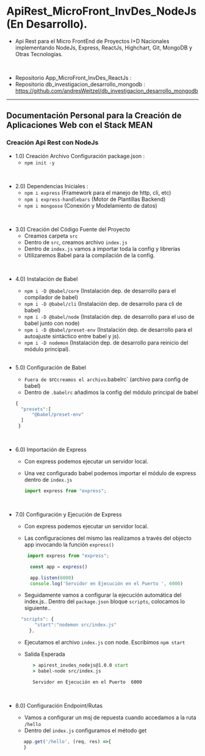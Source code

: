 # ApiRest_MicroFront_InvDes_NodeJs (En Desarrollo).

* Api Rest para el Micro FrontEnd de Proyectos I+D Nacionales implementando NodeJs, Express, ReactJs, Highchart, Git, MongoDB y Otras Tecnologías.

</br>

* Repositorio App_MicroFront_InvDes_ReactJs : 
* Repositorio db_investigacion_desarrollo_mongodb : https://github.com/andresWeitzel/db_investigacion_desarrollo_mongodb


<hr>

## Documentación Personal para la Creación de Aplicaciones Web con el Stack MEAN
### Creación Api Rest con NodeJs 

* 1.0) Creación Archivo Configuración package.json :
  * `npm init -y`

 </br> 
 
* 2.0) Dependencias Iniciales : 
  * `npm i express` (Framework para el manejo de http, cli, etc)
  * `npm i express-handlebars` (Motor de Plantillas Backend)
  * `npm i mongoose` (Conexión y Modelamiento de datos)
  
</br>  

* 3.0) Creación del Código Fuente del Proyecto
  * Creamos carpeta `src`
  * Dentro de `src`, creamos archivo `index.js`
  * Dentro de `index.js` vamos a importar toda la config y librerías
  * Utilizaremos Babel para la compilación de la config.

</br> 

* 4.0) Instalación de Babel
  * `npm i -D @babel/core` (Instalación dep. de desarrollo para el compilador de babel)
  * `npm i -D @babel/cli` (Instalación dep. de desarrollo para cli de babel)
  * `npm i -D @babel/node` (Instalación dep. de desarrollo para el uso de babel junto con node)
  * `npm i -D @babel/preset-env` (Instalación dep. de desarrollo para el autoajuste sintáctico entre babel y js).
  * `npm i -D nodemon` (Instalación dep. de desarrollo para reinicio del módulo principal).
 
  </br>
 
 * 5.0) Configuración de Babel
   * `Fuera de `src` creamos el archivo `.babelrc` (archivo para config de babel)
   *  Dentro de `.babelrc` añadimos la config del módulo principal de babel

    ```js
    {
      "presets":[
          "@babel/preset-env"
      ]
     }
    ```
   </br>
 
  * 6.0) Importación de Express
    * Con express podemos ejecutar un servidor local. 
    * Una vez configurado babel podemos importar el módulo de express dentro de `index.js`
    
      ```js
      import express from "express";
      ```
      
     </br>
     
   * 7.0) Configuración y Ejecución de Express
     * Con express podemos ejecutar un servidor local. 
     * Las configuraciones del mismo las realizamos a través del objecto app invocando la función `express()`

       ```js
        import express from "express";

         const app = express()

         app.listen(6000)
         console.log('Servidor en Ejecución en el Puerto ', 6000)
       ```
      * Seguidamente vamos a configurar la ejecución automática del index.js.. Dentro del `package.json` bloque `scripts`, colocamos lo siguiente..
       
       ```js
         "scripts": {
              "start":"nodemon src/index.js"
            },
        ```
      * Ejecutamos el archivo `index.js` con node. Escribimos `npm start`
      * Salida Esperada
        
        ```cmd
           > apirest_invdes_nodejs@1.0.0 start
           > babel-node src/index.js

           Servidor en Ejecución en el Puerto  6000
        ```
        
   </br>  
    
   * 8.0) Configuración Endpoint/Rutas 
       * Vamos a configurar un msj de repuesta cuando accedamos a la ruta `/hello`
       * Dentro del `index.js` configuramos el método get
        
        ```js
           app.get('/hello', (req, res) =>{
           }
        ```       
   
